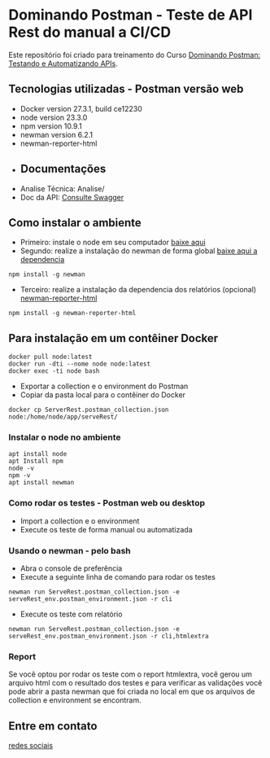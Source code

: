 # Dominando Postman - Teste de API Rest do manual a CI/CD
Este repositório foi criado para treinamento do Curso [Dominando Postman: Testando e Automatizando APIs](https://www.udemy.com/course/dominando-postman-2023-testando-e-automatizado-apis/?couponCode=BFCPSALE24).

## Tecnologias utilizadas - Postman versão web
- Docker version 27.3.1, build ce12230
- node version 23.3.0
- npm version 10.9.1
- newman version 6.2.1
- newman-reporter-html
- ## Documentações
- Analise Técnica: Analise/
- Doc da API: [Consulte Swagger](https://serverest.dev/#/)
## Como instalar o ambiente
- Primeiro: instale o node em seu computador [baixe aqui](https://nodejs.org/en/download)
- Segundo: realize a instalação do newman de forma global [baixe aqui a dependencia](https://www.npmjs.com/package/newman)
```
npm install -g newman
```
- Terceiro: realize a instalação da dependencia dos relatórios (opcional) [newman-reporter-html ](https://www.npmjs.com/package/newman-reporter-html)
```
npm install -g newman-reporter-html
```
## Para instalação em um contêiner Docker
```
docker pull node:latest
docker run -dti --nome node node:latest
docker exec -ti node bash
```
- Exportar a collection e o environment do Postman
- Copiar da pasta local para o contêiner do Docker
```
docker cp ServerRest.postman_collection.json node:/home/node/app/serveRest/
```
### Instalar o node no ambiente
```
apt install node
apt Install npm
node -v
npm -v
apt install newman
```
### Como rodar os testes - Postman web ou desktop
- Import a collection e o environment
- Execute os teste de forma manual ou automatizada
### Usando o newman - pelo bash
- Abra o console de preferência
- Execute a seguinte linha de comando para rodar os testes
```
newman run ServeRest.postman_collection.json -e serveRest_env.postman_environment.json -r cli
```
- Execute os teste com relatório
```
newman run ServeRest.postman_collection.json -e serveRest_env.postman_environment.json -r cli,htmlextra
```
### Report
Se você optou por rodar os teste com o report htmlextra, você gerou um arquivo html com o resultado dos testes e para verificar as validações você pode abrir a pasta newman que foi criada no local em que os arquivos de collection e environment se encontram.
## Entre em contato
[redes sociais](https://linktr.ee/techberlanda)
